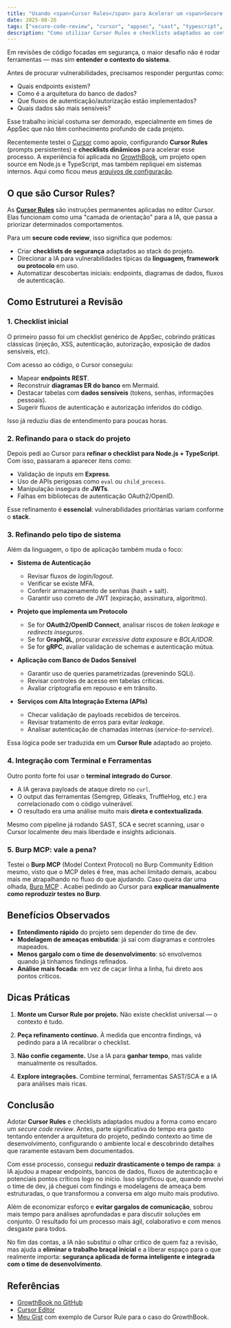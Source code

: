```yaml
---
title: "Usando <span>Cursor Rules</span> para Acelerar um <span>Secure Code Review</span>"
date: 2025-08-26
tags: ["secure-code-review", "cursor", "appsec", "sast", "typescript", "checklists"]
description: "Como utilizar Cursor Rules e checklists adaptados ao contexto do projeto para otimizar revisões de segurança em aplicações modernas."
---
```


Em revisões de código focadas em segurança, o maior desafio não é rodar ferramentas — mas sim **entender o contexto do sistema**.  

Antes de procurar vulnerabilidades, precisamos responder perguntas como:  
- Quais endpoints existem?  
- Como é a arquitetura do banco de dados?  
- Que fluxos de autenticação/autorização estão implementados?  
- Quais dados são mais sensíveis?  

Esse trabalho inicial costuma ser demorado, especialmente em times de AppSec que não têm conhecimento profundo de cada projeto.  

Recentemente testei o [Cursor](https://cursor.sh/) como apoio, configurando **Cursor Rules** (prompts persistentes) e **checklists dinâmicos** para acelerar esse processo. A experiência foi aplicada no [GrowthBook](https://github.com/growthbook/growthbook), um projeto open source em Node.js e TypeScript, mas também repliquei em sistemas internos. Aqui como ficou meus [arquivos de configuração](https://gist.github.com/fguisso/0de78dda4fdaa4abfb94eade01628967).

## O que são Cursor Rules?

As **[Cursor Rules](https://docs.cursor.com/en/context/rules)** são instruções permanentes aplicadas no editor Cursor. Elas funcionam como uma "camada de orientação" para a IA, que passa a priorizar determinados comportamentos.  

Para um **secure code review**, isso significa que podemos:  

- Criar **checklists de segurança** adaptados ao stack do projeto.  
- Direcionar a IA para vulnerabilidades típicas da **linguagem, framework ou protocolo** em uso.  
- Automatizar descobertas iniciais: endpoints, diagramas de dados, fluxos de autenticação.  

## Como Estruturei a Revisão

### 1. Checklist inicial

O primeiro passo foi um checklist genérico de AppSec, cobrindo práticas clássicas (injeção, XSS, autenticação, autorização, exposição de dados sensíveis, etc).  

Com acesso ao código, o Cursor conseguiu:  

- Mapear **endpoints REST**.  
- Reconstruir **diagramas ER do banco** em Mermaid.  
- Destacar tabelas com **dados sensíveis** (tokens, senhas, informações pessoais).  
- Sugerir fluxos de autenticação e autorização inferidos do código.  

Isso já reduziu dias de entendimento para poucas horas.

### 2. Refinando para o stack do projeto

Depois pedi ao Cursor para **refinar o checklist para Node.js + TypeScript**.  
Com isso, passaram a aparecer itens como:  

- Validação de inputs em **Express**.  
- Uso de APIs perigosas como `eval` ou `child_process`.  
- Manipulação insegura de **JWTs**.  
- Falhas em bibliotecas de autenticação OAuth2/OpenID.  

Esse refinamento é **essencial**: vulnerabilidades prioritárias variam conforme o **stack**.  

### 3. Refinando pelo tipo de sistema

Além da linguagem, o tipo de aplicação também muda o foco:  

- **Sistema de Autenticação**  
  - Revisar fluxos de *login/logout*.  
  - Verificar se existe MFA.  
  - Conferir armazenamento de senhas (hash + salt).  
  - Garantir uso correto de JWT (expiração, assinatura, algoritmo).  

- **Projeto que implementa um Protocolo**  
  - Se for **OAuth2/OpenID Connect**, analisar riscos de *token leakage* e *redirects inseguros*.  
  - Se for **GraphQL**, procurar *excessive data exposure* e *BOLA/IDOR*.  
  - Se for **gRPC**, avaliar validação de schemas e autenticação mútua.  

- **Aplicação com Banco de Dados Sensível**  
  - Garantir uso de queries parametrizadas (prevenindo SQLi).  
  - Revisar controles de acesso em tabelas críticas.  
  - Avaliar criptografia em repouso e em trânsito.  

- **Serviços com Alta Integração Externa (APIs)**  
  - Checar validação de payloads recebidos de terceiros.  
  - Revisar tratamento de erros para evitar *leakage*.  
  - Analisar autenticação de chamadas internas (*service-to-service*).  

Essa lógica pode ser traduzida em um **Cursor Rule** adaptado ao projeto.  

### 4. Integração com Terminal e Ferramentas

Outro ponto forte foi usar o **terminal integrado do Cursor**.  

- A IA gerava payloads de ataque direto no `curl`.  
- O output das ferramentas (Semgrep, Gitleaks, TruffleHog, etc.) era correlacionado com o código vulnerável.  
- O resultado era uma análise muito mais **direta e contextualizada**.  

Mesmo com pipeline já rodando SAST, SCA e secret scanning, usar o Cursor localmente deu mais liberdade e insights adicionais.

### 5. Burp MCP: vale a pena?

Testei o **Burp MCP** (Model Context Protocol) no Burp Community Edition mesmo, visto que o MCP deles é free, mas achei limitado demais, acabou mais me atrapalhando no fluxo do que ajudando. Caso queira dar uma olhada, [Burp MCP](https://github.com/PortSwigger/mcp-server)  .
Acabei pedindo ao Cursor para **explicar manualmente como reproduzir testes no Burp**.

## Benefícios Observados

- **Entendimento rápido** do projeto sem depender do time de dev.  
- **Modelagem de ameaças embutida**: já saí com diagramas e controles mapeados.  
- **Menos gargalo com o time de desenvolvimento**: só envolvemos quando já tínhamos findings refinados.  
- **Análise mais focada**: em vez de caçar linha a linha, fui direto aos pontos críticos.  

## Dicas Práticas

1. **Monte um Cursor Rule por projeto.**
   Não existe checklist universal — o contexto é tudo.

2. **Peça refinamento contínuo.**
   À medida que encontra findings, vá pedindo para a IA recalibrar o checklist.

3. **Não confie cegamente.**
   Use a IA para **ganhar tempo**, mas valide manualmente os resultados.

4. **Explore integrações.**
   Combine terminal, ferramentas SAST/SCA e a IA para análises mais ricas.

## Conclusão

Adotar **Cursor Rules** e checklists adaptados mudou a forma como encaro um *secure code review*.
Antes, parte significativa do tempo era gasto tentando entender a arquitetura do projeto, pedindo contexto ao time de desenvolvimento, configurando o ambiente local e descobrindo detalhes que raramente estavam bem documentados.

Com esse processo, consegui **reduzir drasticamente o tempo de rampa**: a IA ajudou a mapear endpoints, bancos de dados, fluxos de autenticação e potenciais pontos críticos logo no início. Isso significou que, quando envolvi o time de dev, já cheguei com findings e modelagens de ameaça bem estruturadas, o que transformou a conversa em algo muito mais produtivo.

Além de economizar esforço e **evitar gargalos de comunicação**, sobrou mais tempo para análises aprofundadas e para discutir soluções em conjunto. O resultado foi um processo mais ágil, colaborativo e com menos desgaste para todos.

No fim das contas, a IA não substitui o olhar crítico de quem faz a revisão, mas ajuda a **eliminar o trabalho braçal inicial** e a liberar espaço para o que realmente importa: **segurança aplicada de forma inteligente e integrada com o time de desenvolvimento**.

## Referências

* [GrowthBook no GitHub](https://github.com/growthbook/growthbook)
* [Cursor Editor](https://cursor.sh/)
* [Meu Gist](https://gist.github.com/fguisso/0de78dda4fdaa4abfb94eade01628967) com exemplo de Cursor Rule para o caso do GrowthBook.